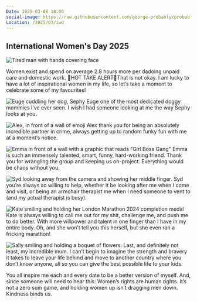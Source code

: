 ```yaml
---
Date: 2025-03-08 18:00
social-image: https://raw.githubusercontent.com/george-probably/probably.blog/main/Images/iwd/Social.webp
Location: /2025/03/iwd
---
```


## International Women's Day 2025

![Tired man with hands covering face](https://raw.githubusercontent.com/george-probably/probably.blog/main/Images/iwd/Social.webp)

Women exist and spend on average 2.8 hours more per dadoing unpaid care and domestic work. 🚨HOT TAKE ALERT🚨That is not okay. I am  lucky to have a lot of inspirational women in my life, so let’s take a moment to celebrate some of my favourites!

![Euge cuddling her dog, Sephy](https://raw.githubusercontent.com/george-probably/probably.blog/main/Images/iwd/Genie.webp)
Euge one of the most dedicated doggy mommies I’ve ever seen. I wish I had someone looking at me the way Sephy looks at you.

![Alex, in front of a wall of emoji](https://raw.githubusercontent.com/george-probably/probably.blog/main/Images/iwd/Alex.webp)
Alex thank you for being an absolutely incredible partner in crime, always getting up to random funky fun with me at a moment’s notice. 

![Emma in front of a wall with a graphic that reads "Girl Boss Gang"](https://raw.githubusercontent.com/george-probably/probably.blog/main/Images/iwd/Ems.webp)
Emma is such an immensely talented, smart, funny, hard-working friend. Thank you for wrangling the group and keeping us on-project. Everything would be chaos without you.

![Syd looking away from the camera and showing her middle finger.](https://raw.githubusercontent.com/george-probably/probably.blog/main/Images/iwd/Syd.webp)
Syd you’re always so willing to help, whether it be looking after me when I come and visit, or being an armchair therapist me when I need someone to vent to (and my actual therapist is busy). 

![Kate smiling and holding her London Marathon 2024 completion medal](https://raw.githubusercontent.com/george-probably/probably.blog/main/Images/iwd/Kate.webp)
Kate is always willing to call me out for my shit, challenge me, and push me to do better. With more willpower and talent in one finger than I have in my entire body. Oh, and she won’t tell you this herself, but she even ran a fricking marathon!

![Sally smiling and holding a boquet of flowers.](https://raw.githubusercontent.com/george-probably/probably.blog/main/Images/iwd/Sally.webp)
Last, and definitely not least, my incredible mum. I can’t begin to imagine the strength and bravery it takes to leave your life behind and move to another country where you don’t know anyone, all so you can give the best possible life to your kids.

You all inspire me each and every date to be a better version of myself.
And, since someone will need to hear this: Women’s rights are human rights. It’s not a zero sum game, and holding women up isn’t dragging men down.
Kindness binds us.